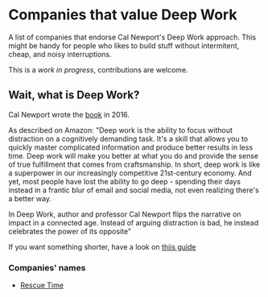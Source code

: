 # Companies that value Deep Work

A list of companies that endorse Cal Newport's Deep Work approach. This might be handy for people who likes to build stuff without intermitent, cheap, and noisy interruptions.

This is a *work in progress*, contributions are welcome.

## Wait, what is Deep Work?

Cal Newport wrote the [book](https://www.amazon.com/Deep-Work-Cal-Newport-audiobook/dp/B0189PVAWY/ref=sr_1_1?dchild=1&keywords=deep+work&qid=1600695114&sr=8-1) in 2016.

As described on Amazon: "Deep work is the ability to focus without distraction on a cognitively demanding task. It's a skill that allows you to quickly master complicated information and produce better results in less time. Deep work will make you better at what you do and provide the sense of true fulfillment that comes from craftsmanship. In short, deep work is like a superpower in our increasingly competitive 21st-century economy. And yet, most people have lost the ability to go deep - spending their days instead in a frantic blur of email and social media, not even realizing there's a better way.

In Deep Work, author and professor Cal Newport flips the narrative on impact in a connected age. Instead of arguing distraction is bad, he instead celebrates the power of its opposite"

If you want something shorter, have a look on [thiis guide](https://doist.com/blog/complete-guide-to-deep-work/)
 

### Companies' names

- [Rescue Time](https://www.rescuetime.com/)
